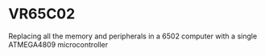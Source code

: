 # VR65C02
Replacing all the memory and peripherals in a 6502 computer with a single ATMEGA4809 microcontroller
